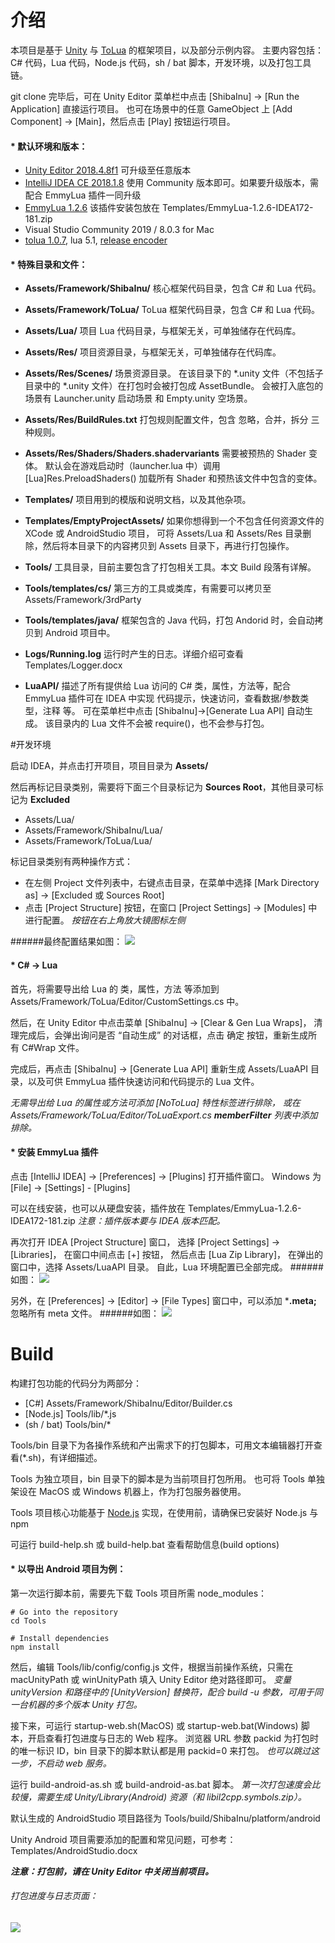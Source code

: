 # 介绍

本项目是基于 [Unity](https://unity.com) 与 [ToLua](https://github.com/topameng/tolua) 的框架项目，以及部分示例内容。
主要内容包括：C# 代码，Lua 代码，Node.js 代码，sh / bat 脚本，开发环境，以及打包工具链。

git clone 完毕后，可在 Unity Editor 菜单栏中点击 [ShibaInu] -> [Run the Application] 直接运行项目。
也可在场景中的任意 GameObject 上 [Add Component] -> [Main]，然后点击 [Play] 按钮运行项目。

#### * 默认环境和版本：
  - [Unity Editor 2018.4.8f1](https://unity3d.com/cn/unity/whats-new/2018.4.8) 可升级至任意版本
  - [IntelliJ IDEA CE 2018.1.8](https://www.jetbrains.com/idea/download/other.html) 使用 Community 版本即可。如果要升级版本，需配合 EmmyLua 插件一同升级
  - [EmmyLua 1.2.6](https://emmylua.github.io) 该插件安装包放在 Templates/EmmyLua-1.2.6-IDEA172-181.zip
  - Visual Studio Community 2019 / 8.0.3 for Mac
  - [tolua 1.0.7](https://github.com/topameng/tolua), lua 5.1, [release encoder](https://github.com/lolo1208/unity3d-lolo/blob/master/Tools/tools/luaEncoder/readme.txt)

#### * 特殊目录和文件：
  - **Assets/Framework/ShibaInu/** 核心框架代码目录，包含 C# 和 Lua 代码。
  
  - **Assets/Framework/ToLua/** ToLua 框架代码目录，包含 C# 和 Lua 代码。
  - **Assets/Lua/** 项目 Lua 代码目录，与框架无关，可单独储存在代码库。
  - **Assets/Res/** 项目资源目录，与框架无关，可单独储存在代码库。
  - **Assets/Res/Scenes/** 场景资源目录。
    在该目录下的 *.unity 文件（不包括子目录中的 *.unity 文件）在打包时会被打包成 AssetBundle。
    会被打入底包的场景有 Launcher.unity 启动场景 和 Empty.unity 空场景。
  - **Assets/Res/BuildRules.txt** 打包规则配置文件，包含 忽略，合并，拆分 三种规则。
  - **Assets/Res/Shaders/Shaders.shadervariants** 需要被预热的 Shader 变体。
    默认会在游戏启动时（launcher.lua 中）调用 [Lua]Res.PreloadShaders() 加载所有 Shader 和预热该文件中包含的变体。
  - **Templates/** 项目用到的模版和说明文档，以及其他杂项。
  - **Templates/EmptyProjectAssets/** 如果你想得到一个不包含任何资源文件的 XCode 或 AndroidStudio 项目，
    可将 Assets/Lua 和 Assets/Res 目录删除，然后将本目录下的内容拷贝到 Assets 目录下，再进行打包操作。
  - **Tools/** 工具目录，目前主要包含了打包相关工具。本文 Build 段落有详解。
  - **Tools/templates/cs/** 第三方的工具或类库，有需要可以拷贝至 Assets/Framework/3rdParty
  - **Tools/templates/java/** 框架包含的 Java 代码，打包 Andorid 时，会自动拷贝到 Android 项目中。
  - **Logs/Running.log** 运行时产生的日志。详细介绍可查看 Templates/Logger.docx
  - **LuaAPI/** 描述了所有提供给 Lua 访问的 C# 类，属性，方法等，配合 EmmyLua 插件可在 IDEA 中实现 代码提示，快速访问，查看数据/参数类型，注释 等。
    可在菜单栏中点击 [ShibaInu]->[Generate Lua API] 自动生成。
    该目录内的 Lua 文件不会被 require()，也不会参与打包。

#开发环境

启动 IDEA，并点击打开项目，项目目录为 **Assets/**

然后再标记目录类别，需要将下面三个目录标记为 **Sources Root**，其他目录可标记为 **Excluded**

  - Assets/Lua/
  - Assets/Framework/ShibaInu/Lua/
  - Assets/Framework/ToLua/Lua/

标记目录类别有两种操作方式：

  - 在左侧 Project 文件列表中，右键点击目录，在菜单中选择 [Mark Directory as] -> [Excluded 或 Sources Root]
  - 点击 [Project Structure] 按钮，在窗口 [Project Settings] -> [Modules] 中进行配置。
    *按钮在右上角放大镜图标左侧*

######最终配置结果如图：
![](https://raw.githubusercontent.com/lolo1208/unity3d-lolo/master/Templates/Screenshots/project-structure.jpg)

#### * C# -> Lua
首先，将需要导出给 Lua 的 类，属性，方法 等添加到 Assets/Framework/ToLua/Editor/CustomSettings.cs 中。

然后，在 Unity Editor 中点击菜单 [ShibaInu] -> [Clear & Gen Lua Wraps]，
清理完成后，会弹出询问是否 “自动生成” 的对话框，点击 确定 按钮，重新生成所有 C#Wrap 文件。

完成后，再点击 [ShibaInu] -> [Generate Lua API] 重新生成 Assets/LuaAPI 目录，以及可供 EmmyLua 插件快速访问和代码提示的 Lua 文件。

*无需导出给 Lua 的属性或方法可添加 [NoToLua] 特性标签进行排除，*
*或在 Assets/Framework/ToLua/Editor/ToLuaExport.cs* ***memberFilter*** *列表中添加排除。*

#### * 安装 EmmyLua 插件

点击 [IntelliJ IDEA] -> [Preferences] -> [Plugins] 打开插件窗口。
Windows 为 [File] -> [Settings] - [Plugins]

可以在线安装，也可以从硬盘安装，插件放在 Templates/EmmyLua-1.2.6-IDEA172-181.zip
*注意：插件版本要与 IDEA 版本匹配。*

再次打开 IDEA [Project Structure] 窗口，
选择 [Project Settings] -> [Libraries]，
在窗口中间点击 [+] 按钮，
然后点击 [Lua Zip Library]，
在弹出的窗口中，选择 Assets/LuaAPI 目录。
自此，Lua 环境配置已全部完成。
######如图：
![](https://raw.githubusercontent.com/lolo1208/unity3d-lolo/master/Templates/Screenshots/libraries-luaapi.jpg)

另外，在 [Preferences] -> [Editor] -> [File Types] 窗口中，可以添加 ***.meta;** 忽略所有 meta 文件。
######如图：
![](https://raw.githubusercontent.com/lolo1208/unity3d-lolo/master/Templates/Screenshots/preferences-ignore-meta.jpg)


# Build
构建打包功能的代码分为两部分：

  - [C#] Assets/Framework/ShibaInu/Editor/Builder.cs
  - [Node.js] Tools/lib/*.js
  - (sh / bat) Tools/bin/*

Tools/bin 目录下为各操作系统和产出需求下的打包脚本，可用文本编辑器打开查看(*.sh)，有详细描述。

Tools 为独立项目，bin 目录下的脚本是为当前项目打包所用。
也可将 Tools 单独架设在 MacOS 或 Windows 机器上，作为打包服务器使用。

Tools 项目核心功能基于 [Node.js](https://nodejs.org/en/download) 实现，在使用前，请确保已安装好 Node.js 与 npm

可运行 build-help.sh 或 build-help.bat 查看帮助信息(build options)

#### * 以导出 Android 项目为例：

第一次运行脚本前，需要先下载 Tools 项目所需 node_modules：

```
# Go into the repository
cd Tools

# Install dependencies
npm install
```

然后，编辑 Tools/lib/config/config.js 文件，根据当前操作系统，只需在 macUnityPath 或 winUnityPath 填入 Unity Editor 绝对路径即可。
*变量 unityVersion 和路径中的 [UnityVersion] 替换符，配合 build -u 参数，可用于同一台机器的多个版本 Unity 打包。*

接下来，可运行 startup-web.sh(MacOS) 或 startup-web.bat(Windows) 脚本，开启查看打包进度与日志的 Web 程序。
浏览器 URL 参数 packid 为打包时的唯一标识 ID，bin 目录下的脚本默认都是用 packid=0 来打包。
*也可以跳过这一步，不启动 web 服务。*

运行 build-android-as.sh 或 build-android-as.bat 脚本。
*第一次打包速度会比较慢，需要生成 Unity/Library(Android) 资源（和 libil2cpp.symbols.zip）。*

默认生成的 AndroidStudio 项目路径为 Tools/build/ShibaInu/platform/android

Unity Android 项目需要添加的配置和常见问题，可参考：Templates/AndroidStudio.docx

***注意：打包前，请在 Unity Editor 中关闭当前项目。***

###### 打包进度与日志页面：
![](https://raw.githubusercontent.com/lolo1208/unity3d-lolo/master/Templates/Screenshots/build-web-page.jpg)

